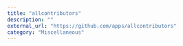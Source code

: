 ```yaml
---
title: "allcontributors"
description: ""
external_url: "https://github.com/apps/allcontributors"
category: "Miscellaneous"
---
```

